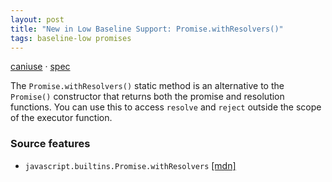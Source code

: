 ```yaml
---
layout: post
title: "New in Low Baseline Support: Promise.withResolvers()"
tags: baseline-low promises
---
```


[caniuse](https://caniuse.com/?search=promise-withresolvers) · [spec](https://tc39.es/proposal-promise-with-resolvers/#sec-promise.withResolvers)

The `Promise.withResolvers()` static method is an alternative to the `Promise()` constructor that returns both the promise and resolution functions. You can use this to access `resolve` and `reject` outside the scope of the executor function.

### Source features

- ``javascript.builtins.Promise.withResolvers`` [[mdn]](https://https://developer.mozilla.org/en-US/search?q=javascript.builtins.Promise.withResolvers)
